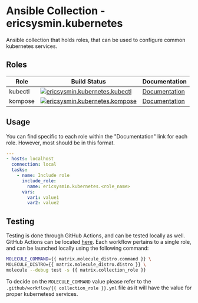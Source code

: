 # Ansible Collection - ericsysmin.kubernetes

Ansible collection that holds roles, that can be used to configure common kubernetes services.

## Roles

| Role    | Build Status                                                                                                                                                                                                                                                                      | Documentation                                                                                            |
| ------- | --------------------------------------------------------------------------------------------------------------------------------------------------------------------------------------------------------------------------------------------------------------------------------- | -------------------------------------------------------------------------------------------------------- |
| kubectl | [![ericsysmin.kubernetes.kubectl](https://github.com/ericsysmin/ansible-collection-kubernetes/actions/workflows/kubectl.yml/badge.svg)](https://github.com/ericsysmin/ansible-collection-kubernetes/actions/workflows/kubectl.yml) | [Documentation](https://github.com/ericsysmin/ansible-collection-kubernetes/blob/master/docs/kubectl.md) |
| kompose | [![ericsysmin.kubernetes.kompose](https://github.com/ericsysmin/ansible-collection-kubernetes/actions/workflows/kompose.yml/badge.svg)](https://github.com/ericsysmin/ansible-collection-kubernetes/actions/workflows/kompose.yml) | [Documentation](https://github.com/ericsysmin/ansible-collection-kubernetes/blob/master/docs/kompose.md) |

## Usage

You can find specific to each role within the "Documentation" link for each role. However, most should be in this format.

```yaml
---
- hosts: localhost
  connection: local
  tasks:
    - name: Include role
      include_role:
        name: ericsysmin.kubernetes.<role_name>
      vars:
        var1: value1
        var2: value2
```

## Testing

Testing is done through GitHub Actions, and can be tested locally as well. GitHub Actions can be located [here](https://github.com/ericsysmin/ansible-collection-kubernetes/actions).
Each workflow pertains to a single role, and can be launched locally using the following command:

```bash
MOLECULE_COMMAND={{ matrix.molecule_distro.command }} \
MOLECULE_DISTRO={{ matrix.molecule_distro.distro }} \
molecule --debug test -s {{ matrix.collection_role }}
```

To decide on the `MOLECULE_COMMAND` value please refer to the `.github/workflow/{{ collection_role }}.yml` file as it will have the value for proper kubernetesd services.
